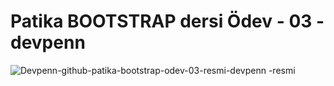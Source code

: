 # Patika BOOTSTRAP dersi Ödev - 03 - devpenn
![Devpenn-github-patika-bootstrap-odev-03-resmi-devpenn
-resmi](./assets/img/patika-bootstrap-odev-03-resmi-devpenn.png)
